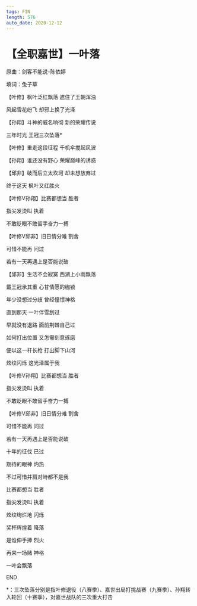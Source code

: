 ```yaml
---
tags: FIN
length: 576
auto_date: 2020-12-12
---
```


# 【全职嘉世】一叶落

原曲：剑客不能说-陈依婷

填词：兔子草

【叶修】枫叶泛红飘落 遮住了王朝浑浊

风起雪花纷飞 却邪上换了光泽

【孙翔】斗神的威名响彻 新的荣耀传说

三年时光 王冠三次坠落*

【叶修】重走这段征程 千机伞搅起风波

【孙翔】谁还没有野心 荣耀巅峰的诱惑

【邱非】破而后立太坎坷 却未想放弃过

终于这天 枫叶又红胜火

【叶修V孙翔】比赛都想当 胜者

指尖发烫叫 执着

不敢眨眼不敢留手奋力一搏

【叶修V邱非】旧日情分难 割舍

可惜不能再 问过

若有一天再遇上是否能说破

【邱非】生活不会寂寞 西湖上小雨飘落

戴王冠承其重 心甘情愿的枷锁

年少没想过分歧 曾经憧憬神格

直到那天 一叶伴雪刮过

早就没有退路 面前荆棘自己过

如何打出位置 又怎需刻意琢磨

便以这一杆长枪 打出脚下山河

炫纹闪烁 这光泽属于我

【叶修V孙翔】比赛都想当 胜者

指尖发烫叫 执着

不敢眨眼不敢留手奋力一搏

【叶修V邱非】旧日情分难 割舍

可惜不能再 问过

若有一天再遇上是否能说破

十年的征伐 已过

期待的眼神 灼热

不过可惜并肩对峙都不是我

比赛都想当 胜者

指尖发烫叫 执着

炫纹绚烂地 闪烁

奖杯辉煌着 降落

是谁伸手捧 烈火

再来一场赌 神格

一叶会飘落

END

*：三次坠落分别是指叶修退役（八赛季）、嘉世出局打挑战赛（九赛季）、孙翔转入轮回（十赛季），对嘉世战队的三次重大打击

